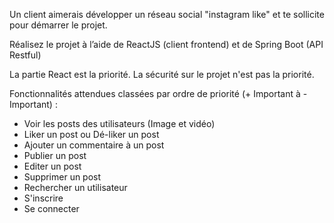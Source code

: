 Un client aimerais développer un réseau social "instagram like" et te sollicite pour démarrer le projet. 

Réalisez le projet à l’aide de ReactJS (client frontend) et de Spring Boot (API Restful)

La partie React est la priorité.
La sécurité sur le projet n'est pas la priorité.

Fonctionnalités attendues classées par ordre de priorité (+ Important à - Important) : 
* Voir les posts des utilisateurs (Image et vidéo)
* Liker un post ou Dé-liker un post
* Ajouter un commentaire à un post
* Publier un post
* Editer un post
* Supprimer un post
* Rechercher un utilisateur
* S'inscrire
* Se connecter
